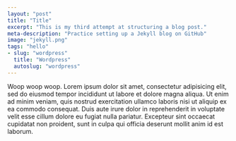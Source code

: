 ```yaml
--- 
layout: "post" 
title: "Title" 
excerpt: "This is my third attempt at structuring a blog post." 
meta-description: "Practice setting up a Jekyll blog on GitHub"
image: "jekyll.png"
tags: "hello"
- slug: "wordpress"
  title: "Wordpress"
  autoslug: "wordpress"
---
```

<p> Woop woop woop. Lorem ipsum dolor sit amet, consectetur adipisicing elit, sed do eiusmod
tempor incididunt ut labore et dolore magna aliqua. Ut enim ad minim veniam,
quis nostrud exercitation ullamco laboris nisi ut aliquip ex ea commodo
consequat. Duis aute irure dolor in reprehenderit in voluptate velit esse
cillum dolore eu fugiat nulla pariatur. Excepteur sint occaecat cupidatat non
proident, sunt in culpa qui officia deserunt mollit anim id est laborum.</p>